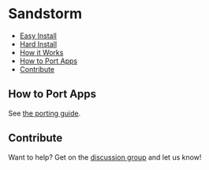 # Sandstorm

* [Easy Install](#installing-the-easy-way)
* [Hard Install](#installing-from-source)
* [How it Works](#how-it-works)
* [How to Port Apps](#how-to-port-apps)
* [Contribute](#contribute)

## How to Port Apps

See [the porting guide](https://github.com/sandstorm-io/sandstorm/wiki/Porting-Guide).

## Contribute

Want to help?  Get on the [discussion group](https://groups.google.com/group/sandstorm-dev) and let us know!
